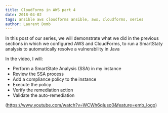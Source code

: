 ```yaml
---     
title: CloudForms in AWS part 4 
date: 2018-04-02
tags: ansible aws cloudforms ansible, aws, cloudforms, series
author: Laurent Domb
---
```


In this post of our series, we will demonstrate what we did in the previous sections in which we configured AWS and CloudForms, to run a SmartStaty analysis to automatically resolve a vulnerability in Java

In the video, I will:

* Perform a SmartState Analysis (SSA) in my instance
* Review the SSA process
* Add a compliance policy to the instance
* Execute the policy
* Verify the remediation action
* Validate the auto-remediation

(<https://www.youtube.com/watch?v=WCWh6qIuso0&feature=emb_logo>)
